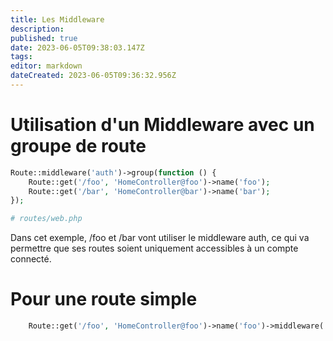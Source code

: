 ```yaml
---
title: Les Middleware
description: 
published: true
date: 2023-06-05T09:38:03.147Z
tags: 
editor: markdown
dateCreated: 2023-06-05T09:36:32.956Z
---
```


# Utilisation d'un Middleware avec un groupe de route
```php
Route::middleware('auth')->group(function () {
    Route::get('/foo', 'HomeController@foo')->name('foo');
    Route::get('/bar', 'HomeController@bar')->name('bar');
});

# routes/web.php
```

Dans cet exemple, /foo et /bar vont utiliser le middleware auth, ce qui va permettre que ses routes soient uniquement accessibles à un compte connecté.

# Pour une route simple
```php
	Route::get('/foo', 'HomeController@foo')->name('foo')->middleware('auth');
```